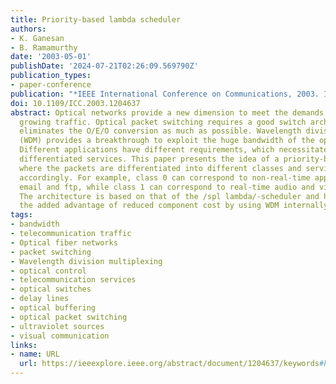```yaml
---
title: Priority-based lambda scheduler
authors:
- K. Ganesan
- B. Ramamurthy
date: '2003-05-01'
publishDate: '2024-07-21T02:26:09.569790Z'
publication_types:
- paper-conference
publication: "*IEEE International Conference on Communications, 2003. ICC '03.*"
doi: 10.1109/ICC.2003.1204637
abstract: Optical networks provide a new dimension to meet the demands of exponentially
  growing traffic. Optical packet switching requires a good switch architecture, which
  eliminates the O/E/O conversion as much as possible. Wavelength division multiplexing
  (WDM) provides a breakthrough to exploit the huge bandwidth of the optical fiber.
  Different applications have different requirements, which necessitate employing
  differentiated services. This paper presents the idea of a priority-based /spl lambda/-scheduler,
  where the packets are differentiated into different classes and services are provided
  accordingly. For example, class 0 can correspond to non-real-time applications like
  email and ftp, while class 1 can correspond to real-time audio and video communications.
  The architecture is based on that of the /spl lambda/-scheduler and hence it has
  the added advantage of reduced component cost by using WDM internally.
tags:
- bandwidth
- telecommunication traffic
- Optical fiber networks
- packet switching
- Wavelength division multiplexing
- optical control
- telecommunication services
- optical switches
- delay lines
- optical buffering
- optical packet switching
- ultraviolet sources
- visual communication
links:
- name: URL
  url: https://ieeexplore.ieee.org/abstract/document/1204637/keywords#keywords
---
```

